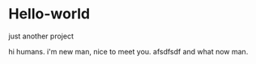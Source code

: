 # Hello-world
just another project

hi humans.
i'm new man, nice to meet you.
afsdfsdf
and what now man.
